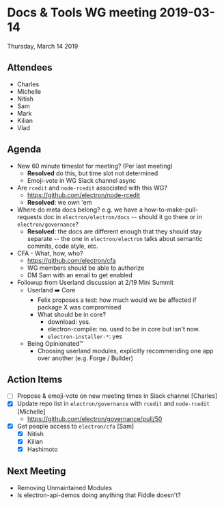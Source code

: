 # Docs & Tools WG meeting 2019-03-14

Thursday, March 14 2019

## Attendees

- Charles
- Michelle
- Nitish
- Sam
- Mark
- Kilian
- Vlad

## Agenda

- New 60 minute timeslot for meeting? (Per last meeting)
    - **Resolved** do this, but time slot not determined
    - Emoji-vote in WG Slack channel async
- Are `rcedit` and `node-rcedit` associated with this WG?
    - https://github.com/electron/node-rcedit
    - **Resolved**: we own 'em
- Where do meta docs belong? e.g. we have a how-to-make-pull-requests doc in `electron/electron/docs` -- should it go there or in `electron/governance`?
    - **Resolved**: the docs are different enough that they should stay separate -- the one in `electron/electron` talks about semantic commits, code style, etc.
- CFA - What, how, who?
    - https://github.com/electron/cfa
    - WG members should be able to authorize
    - DM Sam with an email to get enabled
- Followup from Userland discussion at 2/19 Mini Summit
  - Userland :arrow_right: Core
      - Felix proposes a test: how much would we be affected if package X was compromised
      - What should be in core?
          - download: yes.
          - electron-compile: no. used to be in core but isn't now.
          - `electron-installer-*`: yes
  - Being Opinionated:tm:
      - Choosing userland modules, explicitly recommending one app over another (e.g. Forge / Builder)


## Action Items
 - [ ] Propose & emoji-vote on new meeting times in Slack channel [Charles]
 - [x] Update repo list in `electron/governance` with `rcedit` and `node-rcedit` [Michelle]
     - https://github.com/electron/governance/pull/50
 - [x] Get people access to `electron/cfa` [Sam]
     - [x] Nitish
     - [x] Kilian
     - [x] Hashimoto

## Next Meeting
- Removing Unmaintained Modules
- Is electron-api-demos doing anything that Fiddle doesn't?
